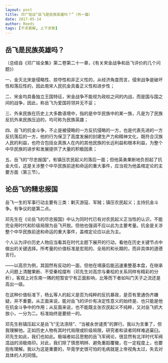 ```yaml
---
layout: post
title: 邓广铭谈“岳飞是民族英雄吗？”（外一篇）
date: 2017-05-14
author: Reeds
tags: [不求甚解, 上下求索]
---
```


## 岳飞是民族英雄吗？

（总结自《邓广铭全集》第二卷第二十一章，《有关宋金战争和岳飞评价的几个问题》）

一、金灭北宋是侵略性、掠夺性和非正义性的，从经济角度而言，侵宋战争是破坏性和落后性的，因此南宋人民抗金具备正义性和进步性；

二、宋金均具备独立王国特征，宋金战争不能视为政权之间的内战，而是国与国之间的战争，因此，称岳飞为爱国将领并无不妥；

三、外来民族在历史上大多数语境中，指的是中华民族中的某一族，凡是为了民族反抗外来民族压迫的，均可称为民族英雄；

四、岳飞的抗金斗争，不止是被侵略的一方反抗侵略的一方，也是代表先进的一方反抗落后的一方，他的行为保卫了高度发展的封建生产力和精神文化，既符合汉族人民的利益，也符合包括女真族人在内的其他民族的长远利益和根本利益，为整个中华民族的进步和发展提供了大量的积极因素；

五、岳飞的“尽忠报国”，有镇压农民起义的落后一面；但他英勇果断地负担起了抗金大任，这是关涉整个中华民族前途和命运的重大事件，应当视为他盖棺定论的主要方面（第三节）。

## 论岳飞的精忠报国

岳飞一生的军事行动主要有三类：剿灭游寇、军贼；镇压农民起义；主持抗金斗争。有争议的是第二点。

邓先生在《论岳飞的尽忠报国》中认为同时代已有对农民起义正当性的认识，不能完全用时代和阶级局限为岳飞开脱。但他也强调不应以此为主要考量。抗金是关涉整个中华民族前途和命运的重大事件，盖棺定论应以此为主。

个人认为评价历史人物应当看其在时代主题下展开的行动，看他在历史关键节点中做出的关键选择。所考量的价值标准是宏观的、全局的和长期的，而非具体的道德言行。

——以高宗为例，其固然有反动的一面，但他在靖康后能迅速重整基本盘，在继承人问题上清醒果断、不受秦桧摆布（邓先生对高宗与秦桧的关系同样有精彩的分析），客观上对东南一隅的短暂安宁有正面影响，比等而下者如叫门天子之流还是高出一级。

在这种价值标准下，杨幺等人的起义是否为纯粹的反抗暴政，是否有里通伪齐嫌疑，并不重要。从正面来说，能对岳飞的评价有决定性意义的始终是、也只能是他在抗金斗争中的作用；从反面来说，也不能既主张农民起义不纯粹，又对岳飞抓大放小，一分为二。标准始终是要统一的。

邓先生称镇压起义是岳飞“无法涤除”、“当被永世谴责”的罪行。我以为言重了，但我理解他。正如历史人物有其时代局限或阶级局限，研究者和读者同样难逃窠臼。邓先生如此，我们也如此。极端者如吕思勉的岳飞军阀论，很显然有北洋时代军阀混战的消极烙印。对此，我们除了慎思明辨、避免重蹈覆辙，在一定程度上，也要抱有理解。我以为这是重要的，毕竟学史很可怕的毛病就是上帝视角太过，失去对具体的人的同情。